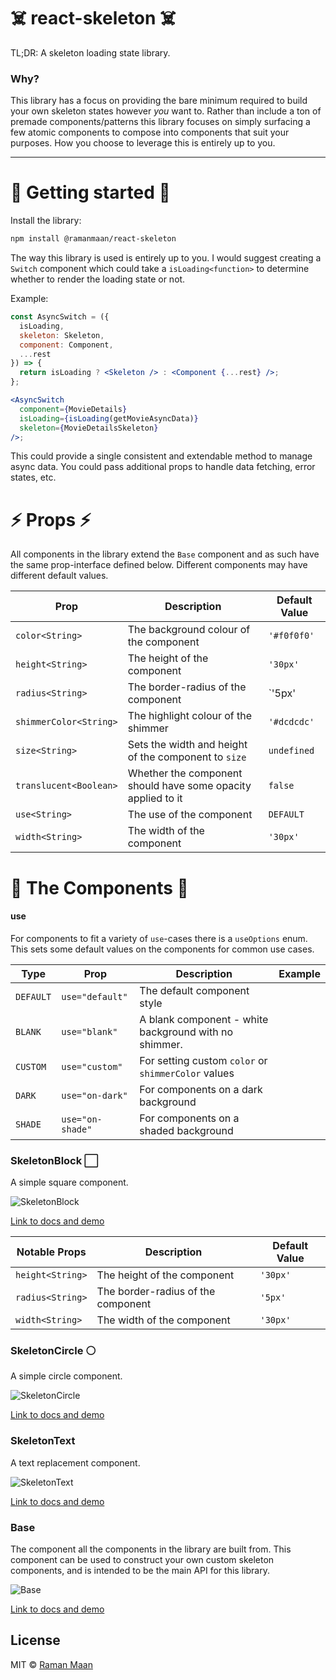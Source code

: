 # ☠️ react-skeleton ☠️

TL;DR: A skeleton loading state library.

### Why?

This library has a focus on providing the bare minimum required to build your own skeleton states however _you_ want to. Rather than include a ton of premade components/patterns this library focuses on simply surfacing a few atomic components to compose into components that suit your purposes. How you choose to leverage this is entirely up to you.

---

# 👋 Getting started 👋

Install the library:

```bash
npm install @ramanmaan/react-skeleton
```

The way this library is used is entirely up to you. I would suggest creating a `Switch` component which could take a `isLoading<function>` to determine whether to render the loading state or not.

Example:

```jsx
const AsyncSwitch = ({
  isLoading,
  skeleton: Skeleton,
  component: Component,
  ...rest
}) => {
  return isLoading ? <Skeleton /> : <Component {...rest} />;
};

<AsyncSwitch
  component={MovieDetails}
  isLoading={isLoading(getMovieAsyncData)}
  skeleton={MovieDetailsSkeleton}
/>;
```

This could provide a single consistent and extendable method to manage async data. You could pass additional props to handle data fetching, error states, etc.

# ⚡️ Props ⚡️

All components in the library extend the `Base` component and as such have the same prop-interface defined below. Different components may have different default values.

| Prop                   | Description                                                  | Default Value    |
| ---------------------- | ------------------------------------------------------------ | ---------------- |
| `color<String>`        | The background colour of the component                       | `'#f0f0f0'`      |
| `height<String>`       | The height of the component                                  | `'30px'`         |
| `radius<String>`       | The border-radius of the component                           | `'5px' || '50%'` |
| `shimmerColor<String>` | The highlight colour of the shimmer                          | `'#dcdcdc'`      |
| `size<String>`         | Sets the width and height of the component to `size`         | `undefined`      |
| `translucent<Boolean>` | Whether the component should have some opacity applied to it | `false`          |
| `use<String>`          | The use of the component                                     | `DEFAULT`        |
| `width<String>`        | The width of the component                                   | `'30px'`         |

# 🎨 The Components 🎨

#### use

For components to fit a variety of `use`-cases there is a `useOptions` enum. This sets some default values on the components for common use cases.

| Type      | Prop             | Description                                           | Example |
| --------- | ---------------- | ----------------------------------------------------- | ------- |
| `DEFAULT` | `use="default"`  | The default component style                           |         |
| `BLANK`   | `use="blank"`    | A blank component - white background with no shimmer. |         |
| `CUSTOM`  | `use="custom"`   | For setting custom `color` or `shimmerColor` values   |         |
| `DARK`    | `use="on-dark"`  | For components on a dark background                   |         |
| `SHADE`   | `use="on-shade"` | For components on a shaded background                 |         |

### SkeletonBlock ⬜️

A simple square component.

![SkeletonBlock](https://user-images.githubusercontent.com/16092765/74793254-c8be4300-528d-11ea-8b20-a8256c8092d5.gif)

[Link to docs and demo](https://ramanmaan.github.io/react-skeleton/#section-skeletonblock)

| Notable Props    | Description                        | Default Value |
| ---------------- | ---------------------------------- | ------------- |
| `height<String>` | The height of the component        | `'30px'`      |
| `radius<String>` | The border-radius of the component | `'5px'`       |
| `width<String>`  | The width of the component         | `'30px'`      |

### SkeletonCircle ⚪️

A simple circle component.

![SkeletonCircle](https://user-images.githubusercontent.com/16092765/74793259-ca880680-528d-11ea-86b5-abe7a5f73de8.gif)

[Link to docs and demo](https://ramanmaan.github.io/react-skeleton/#section-skeletoncircle)

### SkeletonText

A text replacement component.

![SkeletonText](https://user-images.githubusercontent.com/16092765/74793262-cbb93380-528d-11ea-9b3d-498c02b7f081.gif)

[Link to docs and demo](https://ramanmaan.github.io/react-skeleton/#section-skeletontext)

### Base

The component all the components in the library are built from. This component can be used to construct your own custom skeleton components, and is intended to be the main API for this library.

![Base](https://user-images.githubusercontent.com/16092765/74793229-b5ab7300-528d-11ea-8b9c-7eace0d9e7db.gif)

[Link to docs and demo](https://ramanmaan.github.io/react-skeleton/#section-base)

## License

MIT © [Raman Maan](https://github.com/RamanMaan)
